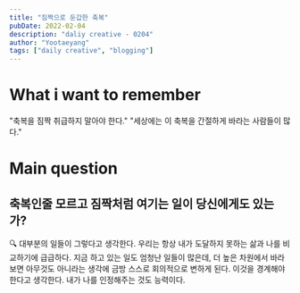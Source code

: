 ```yaml
---
title: "짐짝으로 둔갑한 축복"
pubDate: 2022-02-04
description: "daliy creative - 0204"
author: "Yootaeyang"
tags: ["daily creative", "blogging"]
---
```


# What i want to remember

"축복을 짐짝 취급하지 말아야 한다."
"세상에는 이 축복을 간절하게 바라는 사람들이 많다."

# Main question

## 축복인줄 모르고 짐짝처럼 여기는 일이 당신에게도 있는가?

🔍 대부분의 일들이 그렇다고 생각한다. 우리는 항상 내가 도달하지 못하는 삶과 나를 비교하기에 급급하다. 지금 하고 있는 일도 엄청난 일들이 많은데, 더 높은 차원에서 바라보면 아무것도 아니라는 생각에 금방 스스로 회의적으로 변하게 된다. 이것을 경계해야한다고 생각한다. 내가 나를 인정해주는 것도 능력이다.

